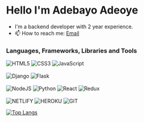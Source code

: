 # Hello I'm Adebayo Adeoye

- I'm a backend developer with 2 year experience.
- 📫 How to reach me: [Email](mailto:adeoyeadebayo18@gmail.com)

### Languages, Frameworks, Libraries and Tools
<img alt="HTML5" src="https://img.shields.io/badge/html5-%23E34F26.svg?style=for-the-badge&logo=html5&logoColor=white"/> <img alt="CSS3" src="https://img.shields.io/badge/css3-%231572B6.svg?style=for-the-badge&logo=css3&logoColor=white"/> <img alt="JavaScript" src="https://img.shields.io/badge/javascript-%23323330.svg?style=for-the-badge&logo=javascript&logoColor=%23F7DF1E"/>
<br>
<br>
<img alt="Django" src="https://img.shields.io/badge/django-%230175C2.svg?style=for-the-badge&logo=django&logoColor=white"/> ![Flask](https://img.shields.io/badge/flask-%23CC342D.svg?style=for-the-badge&logo=flask&logoColor=white)
<br>
<br>
<img alt="NodeJS" src="https://img.shields.io/badge/node.js-%2343853D.svg?style=for-the-badge&logo=node-dot-js&logoColor=white"/> <img alt="Python" src="https://img.shields.io/badge/python-%2335495e.svg?style=for-the-badge&logo=python&logoColor=%234FC08D"/> ![React](https://img.shields.io/badge/react-%2320232a.svg?style=for-the-badge&logo=react&logoColor=%2361DAFB) ![Redux](https://img.shields.io/badge/redux-%23593d88.svg?style=for-the-badge&logo=redux&logoColor=white)
<br>
<br>
<img src="https://img.shields.io/badge/Netlify-00C7B7?style=for-the-badge&logo=netlify&logoColor=white" alt="NETLIFY" />
<img src="https://img.shields.io/badge/Heroku-430098?style=for-the-badge&logo=heroku&logoColor=white" alt="HEROKU" />
<img src="https://img.shields.io/badge/Git-F05032?style=for-the-badge&logo=git&logoColor=white" alt="GIT" />


[![Top Langs](https://github-readme-stats.vercel.app/api/top-langs/?username=Pfactorial01&layout=compact&theme=monokai)](https://github.com/anuraghazra/github-readme-stats)

<!---
Pfactorial01/Pfactorial01 is a ✨ special ✨ repository because its `README.md` (this file) appears on your GitHub profile.
You can click the Preview link to take a look at your changes.
--->
